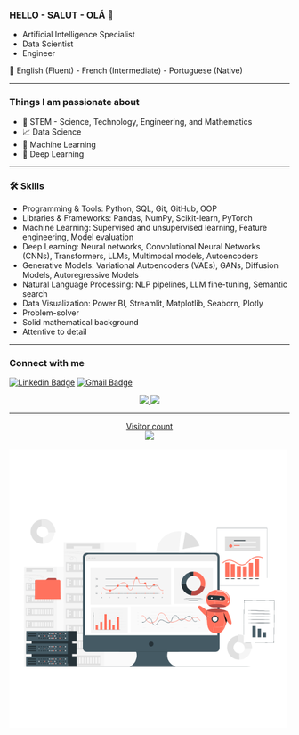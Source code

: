 ### HELLO - SALUT - OLÁ 👋  

- Artificial Intelligence Specialist 
- Data Scientist 
- Engineer

:speech_balloon: English (Fluent) - French (Intermediate) - Portuguese (Native)

---

### Things I am passionate about

- :yellow_heart: STEM - Science, Technology, Engineering, and Mathematics
- :chart_with_upwards_trend: Data Science
- :robot: Machine Learning
- :brain: Deep Learning

---

### 🛠️ Skills

- Programming & Tools: Python, SQL, Git, GitHub, OOP
- Libraries & Frameworks: Pandas, NumPy, Scikit-learn, PyTorch
- Machine Learning: Supervised and unsupervised learning, Feature engineering, Model evaluation
- Deep Learning: Neural networks, Convolutional Neural Networks (CNNs), Transformers, LLMs, Multimodal models, Autoencoders
- Generative Models: Variational Autoencoders (VAEs), GANs, Diffusion Models, Autoregressive Models
- Natural Language Processing: NLP pipelines, LLM fine-tuning, Semantic search
- Data Visualization: Power BI, Streamlit, Matplotlib, Seaborn, Plotly
- Problem-solver
- Solid mathematical background 
- Attentive to detail

---

### Connect with me

[![Linkedin Badge](https://img.shields.io/badge/-RaquelColares-blue?style=flat-the-badge&logo=linkedin&logoColor=white&link=https://www.linkedin.com/in/raquel-colares)](https://www.linkedin.com/in/raquel-colares)
[![Gmail Badge](https://img.shields.io/badge/-raquelcolaress@gmail.com-c14438?style=flat-square&logo=Gmail&logoColor=white&link=mailto:raquelcolaress@gmail.com)](mailto:raquelcolaress@gmail.com)


<div align="center">
  <a href="https://github.com/raquelcolares">
  <img height="150em" src="https://github-readme-stats.vercel.app/api?username=raquelcolares&show_icons=true&theme=dracula&include_all_commits=true&count_private=true"/>
  <img height="150em" src="https://github-readme-stats.vercel.app/api/top-langs/?username=raquelcolares&layout=compact&langs_count=7&theme=dracula"/>
</div>

-------------------------------------------------------------------------------------------------------------------------------------------------------------------
   
<p align="center"> 
  Visitor count<br>
  <img src="https://profile-counter.glitch.me/raquelcolares/count.svg" />
</p>


<img src="https://github.com/raquelcolares/raquelcolares/blob/main/79314-assistant-bot.gif" width="500"/>

